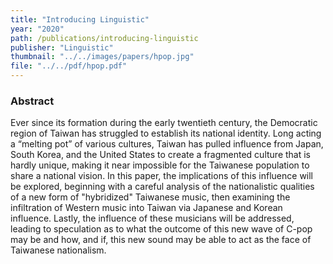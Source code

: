 ```yaml
---
title: "Introducing Linguistic"
year: "2020"
path: /publications/introducing-linguistic
publisher: "Linguistic"
thumbnail: "../../images/papers/hpop.jpg"
file: "../../pdf/hpop.pdf"
---
```


### Abstract

Ever since its formation during the early twentieth century, the Democratic region of Taiwan has struggled to establish its national identity. Long acting a “melting pot” of various cultures, Taiwan has pulled influence from Japan, South Korea, and the United States to create a fragmented culture that is hardly unique, making it near impossible for the Taiwanese population to share a national vision. In this paper, the implications of this influence will be explored, beginning with a careful analysis of the nationalistic qualities of a new form of "hybridized" Taiwanese music, then examining the infiltration of Western music into Taiwan via Japanese and Korean influence. Lastly, the influence of these musicians will be addressed, leading to speculation as to what the outcome of this new wave of C-pop may be and how, and if, this new sound may be able to act as the face of Taiwanese nationalism.
